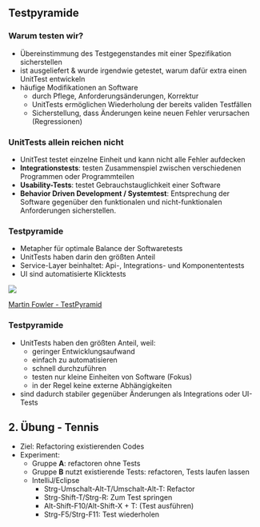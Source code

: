 <!--s-->
## Testpyramide

<!--v-->
### Warum testen wir?

* Übereinstimmung des Testgegenstandes mit einer Spezifikation sicherstellen
* ist ausgeliefert & wurde irgendwie getestet, warum dafür extra einen UnitTest entwickeln
* häufige Modifikationen an Software  <!-- .element: class="fragment" data-fragment-index="2" -->
  * durch Pflege, Anforderungsänderungen, Korrektur
  * UnitTests ermöglichen Wiederholung der bereits validen Testfällen
  * Sicherstellung, dass Änderungen keine neuen Fehler verursachen (Regressionen)

<!--v-->
<!-- .slide: data-background="https://media.giphy.com/media/vvLWidwZNYH5e/giphy.gif"-->


<!--v-->
### UnitTests allein reichen nicht

* UnitTest testet einzelne Einheit und kann nicht alle Fehler aufdecken
* **Integrationstests**: testen Zusammenspiel zwischen verschiedenen Programmen oder Programmteilen
* **Usability-Tests**: testet Gebrauchstauglichkeit einer Software
* **Behavior Driven Development / Systemtest**: Entsprechung der Software gegenüber den funktionalen und nicht-funktionalen Anforderungen sicherstellen.

<!--v-->
### Testpyramide

<div id="left">
<ul>
<li>Metapher für optimale Balance der Softwaretests</li>
<li>UnitTests haben darin den größten Anteil</li>
<li>Service-Layer beinhaltet: Api-, Integrations- und Komponententests</li>
<li>UI sind automatisierte Klicktests</li>
</ul>
</div>

<div id="right">

  ![](https://martinfowler.com/bliki/images/testPyramid/test-pyramid.png)

  [Martin Fowler - TestPyramid](https://martinfowler.com/bliki/TestPyramid.html)

</div>

<!--v-->
### Testpyramide

* UnitTests haben den größten Anteil, weil:
  * geringer Entwicklungsaufwand
  * einfach zu automatisieren
  * schnell durchzuführen
  * testen nur kleine Einheiten von Software (Fokus)
  * in der Regel keine externe Abhängigkeiten
* sind dadurch stabiler gegenüber Änderungen als Integrations oder UI-Tests

<!--### Integrationstest-->
<!--SucheMoeglicheEmpfaengerTest-->

<!--v-->
## 2. Übung - Tennis

* Ziel: Refactoring existierenden Codes
* Experiment:
  * Gruppe **A**: refactoren ohne Tests
  * Gruppe **B** nutzt existierende Tests: refactoren, Tests laufen lassen
  * IntelliJ/Eclipse
    * Strg-Umschalt-Alt-T/Umschalt-Alt-T: Refactor
    * Strg-Shift-T/Strg-R: Zum Test springen
    * Alt-Shift-F10/Alt-Shift-X + T: (Test ausführen)
    * Strg-F5/Strg-F11: Test wiederholen
